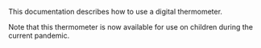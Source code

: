 This documentation describes how to use a digital thermometer.

Note that this thermometer is now available for use on children during the current pandemic.
